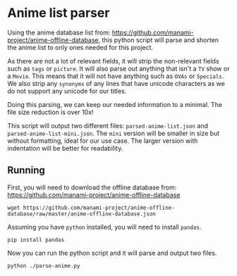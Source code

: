 # Anime list parser
Using the anime database list from: https://github.com/manami-project/anime-offline-database, this python script will parse and shorten the anime list to only ones needed for this project.

As there are not a lot of relevant fields, it will strip the non-relevant fields such as `tags` or `picture`. It will also parse out anything that isn't a `TV` show or a `Movie`. 
This means that it will not have anything such as `OVAs` or `Specials`. We also strip any `synonyms` of any lines that have unicode characters as we do not support any unicode for our titles.

Doing this parsing, we can keep our needed information to a minimal. The file size reduction is over 10x!

This script will output two different files: `parsed-anime-list.json` and `parsed-anime-list-mini.json`. The `mini` version will be smaller in size but without formatting, ideal for our use case.
The larger version with indentation will be better for readability.

## Running
First, you will need to download the offline database from: https://github.com/manami-project/anime-offline-database

```
wget https://github.com/manami-project/anime-offline-database/raw/master/anime-offline-database.json
```

Assuming you have `python` installed, you will need to install `pandas`.

```
pip install pandas
```

Now you can run the python script and it will parse and output two files.
```
python ./parse-anime.py
```